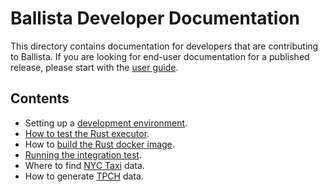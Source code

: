 # Ballista Developer Documentation

This directory contains documentation for developers that are contributing to Ballista. If you are looking for 
end-user documentation for a published release, please start with the [user guide](https://ballistacompute.org/docs/).

## Contents

- Setting up a [development environment](development-environment.md).
- [How to test the Rust executor](testing-rust-executor.md).
- How to [build the Rust docker image](rust-docker.md).
- [Running the integration test](integration-testing.md).
- Where to find [NYC Taxi](nyctaxi.md) data.
- How to generate [TPCH](tpch.md) data.

